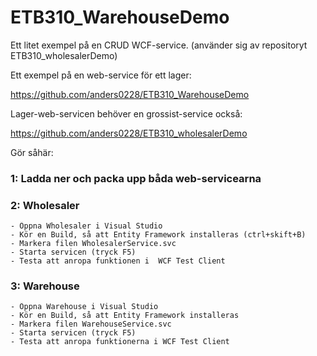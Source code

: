 # ETB310_WarehouseDemo
Ett litet exempel på en CRUD WCF-service. (använder sig av repositoryt ETB310_wholesalerDemo)
 

Ett exempel på en web-service för ett lager: 

https://github.com/anders0228/ETB310_WarehouseDemo 

 

Lager-web-servicen behöver en grossist-service också: 

https://github.com/anders0228/ETB310_wholesalerDemo 

 

Gör såhär: 

### 1: Ladda ner och packa upp båda web-servicearna 


### 2: Wholesaler 
    - Öppna Wholesaler i Visual Studio 
    - Kör en Build, så att Entity Framework installeras (ctrl+skift+B)
    - Markera filen WholesalerService.svc 
    - Starta servicen (tryck F5) 
    - Testa att anropa funktionen i  WCF Test Client 

### 3: Warehouse 

    - Öppna Warehouse i Visual Studio 
    - Kör en Build, så att Entity Framework installeras
    - Markera filen WarehouseService.svc 
    - Starta servicen (tryck F5) 
    - Testa att anropa funktionerna i WCF Test Client 

 
